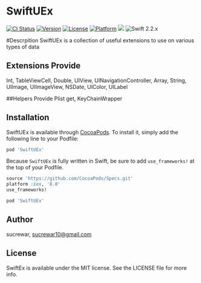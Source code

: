 # SwiftUEx

[![CI Status](http://img.shields.io/travis/sucrewar/SwiftUEx.svg?style=flat)](https://travis-ci.org/sucrewar/SwiftUEx)
[![Version](https://img.shields.io/cocoapods/v/SwiftUEx.svg?style=flat)](http://cocoapods.org/pods/SwiftUEx)
[![License](https://img.shields.io/cocoapods/l/SwiftUEx.svg?style=flat)](http://cocoapods.org/pods/SwiftUEx)
[![Platform](https://img.shields.io/cocoapods/p/SwiftUEx.svg?style=flat)](http://cocoapods.org/pods/SwiftUEx)
![](https://img.shields.io/badge/language-swift-blue.svg)
![Swift 2.2.x](https://img.shields.io/badge/Swift-2.2.x-orange.svg)

#Descrpition 
SwiftUEx is a collection of useful extensions to use on various types of data

## Extensions Provide 
Int,
TableViewCell,
Double,
UIView,
UINavigationController, 
Array,
String,
UIImage,
UIImageView,
NSDate,
UIColor,
UILabel

##Helpers Provide
Plist get,
KeyChainWrapper

## Installation

SwiftUEx is available through [CocoaPods](http://cocoapods.org). To install
it, simply add the following line to your Podfile:

```ruby
pod 'SwiftUEx'
```
Because `SwiftUEx` is fully written in Swift, be sure to add `use_frameworks!` at the top of your Podfile.

```ruby
source 'https://github.com/CocoaPods/Specs.git'
platform :ios, '8.0'
use_frameworks!

pod 'SwiftUEx'
```

## Author

sucrewar, sucrewar10@gmail.com

## License

SwiftEx is available under the MIT license. See the LICENSE file for more info.
